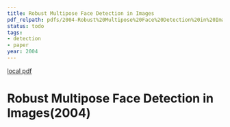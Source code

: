 ```yaml
---
title: Robust Multipose Face Detection in Images
pdf_relpath: pdfs/2004-Robust%20Multipose%20Face%20Detection%20in%20Images.pdf
status: todo
tags:
- detection
- paper
year: 2004
---
```


[local pdf](../../../pdfs/2004-Robust%20Multipose%20Face%20Detection%20in%20Images.pdf)

# Robust Multipose Face Detection in Images(2004)
